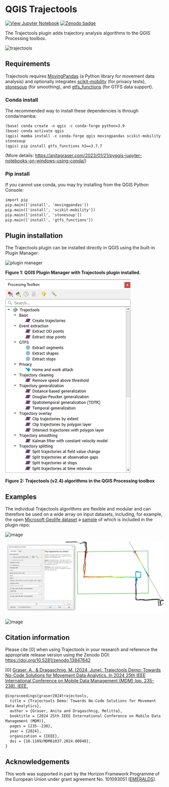 # QGIS Trajectools

[![View Jupyter Notebook](https://img.shields.io/badge/QGIS-Plugin%20repo-green.svg)](https://plugins.qgis.org/plugins/processing_trajectory/)
[![Zenodo badge](https://zenodo.org/badge/DOI/10.5281/zenodo.13847642.svg)](https://doi.org/10.5281/zenodo.13847642)

The Trajectools plugin adds trajectory analysis algorithms to the QGIS Processing toolbox. 

![trajectools](https://github.com/movingpandas/qgis-processing-trajectory/assets/590385/218acb03-41be-4ea0-aee4-b773911d58f9)



## Requirements

Trajectools requires [MovingPandas](https://github.com/movingpandas/movingpandas) (a Python library for movement data analysis) and optionally integrates [scikit-mobility](https://scikit-mobility.github.io/scikit-mobility/) (for privacy tests), [stonesoup](https://stonesoup.readthedocs.io/) (for smoothing), and [gtfs_functions](https://github.com/Bondify/gtfs_functions) (for GTFS data support). 

### Conda install

The recommended way to install these dependencies is through conda/mamba:

```
(base) conda create -n qgis -c conda-forge python=3.9 
(base) conda activate qgis
(qgis) mamba install -c conda-forge qgis movingpandas scikit-mobility stonesoup
(qgis) pip install gtfs_functions h3==3.7.7
```

(More details: https://anitagraser.com/2023/01/21/pyqgis-jupyter-notebooks-on-windows-using-conda/)

### Pip install

If you cannot use conda, you may try installing from the QGIS Python Console:

```
import pip
pip.main(['install', 'movingpandas'])
pip.main(['install', 'scikit-mobility'])
pip.main(['install', 'stonesoup'])
pip.main(['install', 'gtfs_functions'])
```

## Plugin installation

The Trajectools plugin can be installed directly in QGIS using the built-in Plugin Manager:

![plugin manager](https://github.com/movingpandas/qgis-processing-trajectory/assets/590385/edd86ed3-8118-4163-bfe5-993b533e455c)

**Figure 1: QGIS Plugin Manager with Trajectools plugin installed.**

![toolbox](screenshots/toolbox.PNG)

**Figure 2: Trajectools (v2.4) algorithms in the QGIS Processing toolbox**

## Examples

The individual Trajectools algorithms are flexible and modular and can therefore be used on a wide array on input datasets, including, for example, the open [Microsoft Geolife dataset](http://research.microsoft.com/en-us/downloads/b16d359d-d164-469e-9fd4-daa38f2b2e13/) a [sample](https://github.com/emeralds-horizon/trajectools-qgis/tree/main/sample_data) of which is included in the plugin repo:

![image](https://github.com/movingpandas/qgis-processing-trajectory/assets/590385/3040ce90-552e-43a5-8660-17628f9b813a)

![Trajectools clipping screenshot](screenshots/trajectools2.PNG)

![image](https://github.com/user-attachments/assets/e3bbf2e5-e551-4f3e-bd29-8d19bdc33137)


## Citation information



Please cite [0] when using Trajectools in your research and reference the appropriate release version using the Zenodo DOI: https://doi.org/10.5281/zenodo.13847642

[0] [Graser, A., & Dragaschnig, M. (2024, June). Trajectools Demo: Towards No-Code Solutions for Movement Data Analytics. In 2024 25th IEEE International Conference on Mobile Data Management (MDM) (pp. 235-238). IEEE.](https://ieeexplore.ieee.org/abstract/document/10591660)

```
@inproceedings{graser2024trajectools,
  title = {Trajectools Demo: Towards No-Code Solutions for Movement Data Analytics},
  author = {Graser, Anita and Dragaschnig, Melitta},
  booktitle = {2024 25th IEEE International Conference on Mobile Data Management (MDM)},
  pages = {235--238},
  year = {2024},
  organization = {IEEE},
  doi = {10.1109/MDM61037.2024.00048},
}
```

## Acknowledgements

This work was supported in part by the Horizon Framework Programme of the European Union under grant agreement No. 101093051 ([EMERALDS](https://www.emeralds-horizon.eu/)).
